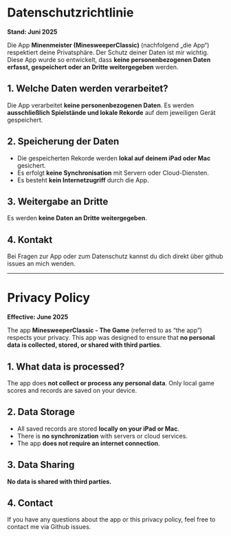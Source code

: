 # Datenschutzrichtlinie

**Stand: Juni 2025**

Die App **Minenmeister (MinesweeperClassic)** (nachfolgend „die App“) respektiert deine Privatsphäre. Der Schutz deiner Daten ist mir wichtig. Diese App wurde so entwickelt, dass **keine personenbezogenen Daten erfasst, gespeichert oder an Dritte weitergegeben** werden.

## 1. Welche Daten werden verarbeitet?

Die App verarbeitet **keine personenbezogenen Daten**. Es werden **ausschließlich Spielstände und lokale Rekorde** auf dem jeweiligen Gerät gespeichert.

## 2. Speicherung der Daten

- Die gespeicherten Rekorde werden **lokal auf deinem iPad oder Mac** gesichert.
- Es erfolgt **keine Synchronisation** mit Servern oder Cloud-Diensten.
- Es besteht **kein Internetzugriff** durch die App.

## 3. Weitergabe an Dritte

Es werden **keine Daten an Dritte weitergegeben**.

## 4. Kontakt

Bei Fragen zur App oder zum Datenschutz kannst du dich direkt über github issues an mich wenden.

---

# Privacy Policy

**Effective: June 2025**

The app **MinesweeperClassic - The Game** (referred to as “the app”) respects your privacy. This app was designed to ensure that **no personal data is collected, stored, or shared with third parties**.

## 1. What data is processed?

The app does **not collect or process any personal data**. Only local game scores and records are saved on your device.

## 2. Data Storage

- All saved records are stored **locally on your iPad or Mac**.
- There is **no synchronization** with servers or cloud services.
- The app **does not require an internet connection**.

## 3. Data Sharing

**No data is shared with third parties.**

## 4. Contact

If you have any questions about the app or this privacy policy, feel free to contact me via Github issues.
